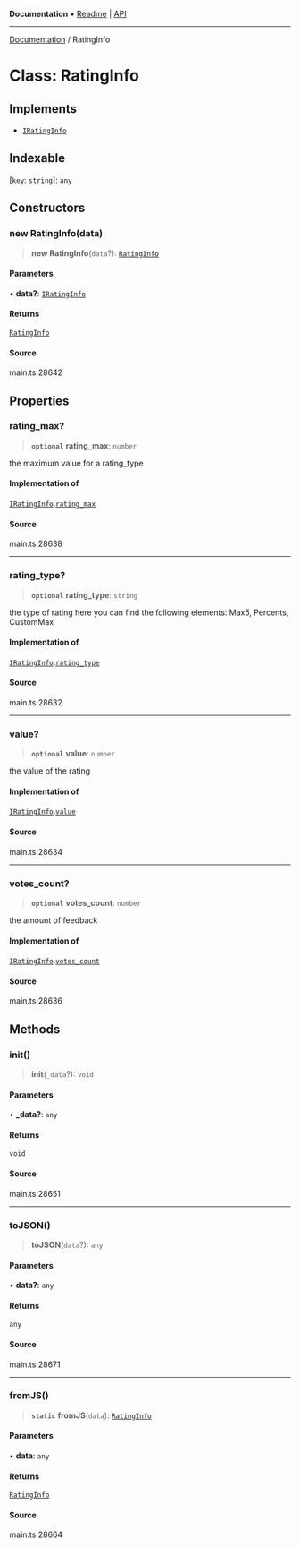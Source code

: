 **Documentation** • [Readme](../README.md) \| [API](../globals.md)

***

[Documentation](../README.md) / RatingInfo

# Class: RatingInfo

## Implements

- [`IRatingInfo`](../interfaces/IRatingInfo.md)

## Indexable

 \[`key`: `string`\]: `any`

## Constructors

### new RatingInfo(data)

> **new RatingInfo**(`data`?): [`RatingInfo`](RatingInfo.md)

#### Parameters

• **data?**: [`IRatingInfo`](../interfaces/IRatingInfo.md)

#### Returns

[`RatingInfo`](RatingInfo.md)

#### Source

main.ts:28642

## Properties

### rating\_max?

> **`optional`** **rating\_max**: `number`

the maximum value for a rating_type

#### Implementation of

[`IRatingInfo`](../interfaces/IRatingInfo.md).[`rating_max`](../interfaces/IRatingInfo.md#rating_max)

#### Source

main.ts:28638

***

### rating\_type?

> **`optional`** **rating\_type**: `string`

the type of rating
here you can find the following elements: Max5, Percents, CustomMax

#### Implementation of

[`IRatingInfo`](../interfaces/IRatingInfo.md).[`rating_type`](../interfaces/IRatingInfo.md#rating_type)

#### Source

main.ts:28632

***

### value?

> **`optional`** **value**: `number`

the value of the rating

#### Implementation of

[`IRatingInfo`](../interfaces/IRatingInfo.md).[`value`](../interfaces/IRatingInfo.md#value)

#### Source

main.ts:28634

***

### votes\_count?

> **`optional`** **votes\_count**: `number`

the amount of feedback

#### Implementation of

[`IRatingInfo`](../interfaces/IRatingInfo.md).[`votes_count`](../interfaces/IRatingInfo.md#votes_count)

#### Source

main.ts:28636

## Methods

### init()

> **init**(`_data`?): `void`

#### Parameters

• **\_data?**: `any`

#### Returns

`void`

#### Source

main.ts:28651

***

### toJSON()

> **toJSON**(`data`?): `any`

#### Parameters

• **data?**: `any`

#### Returns

`any`

#### Source

main.ts:28671

***

### fromJS()

> **`static`** **fromJS**(`data`): [`RatingInfo`](RatingInfo.md)

#### Parameters

• **data**: `any`

#### Returns

[`RatingInfo`](RatingInfo.md)

#### Source

main.ts:28664
